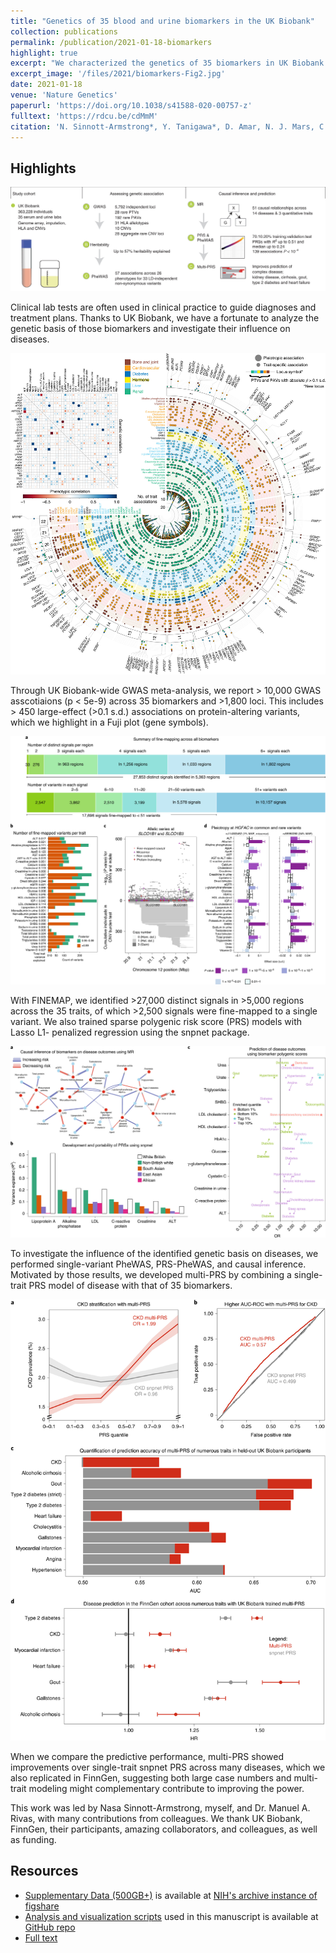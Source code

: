 ```yaml
---
title: "Genetics of 35 blood and urine biomarkers in the UK Biobank"
collection: publications
permalink: /publication/2021-01-18-biomarkers
highlight: true
excerpt: "We characterized the genetics of 35 biomarkers in UK Biobank. We performed the association and fine-mapping analysis to prioritize the causal variants, constructed the polygenic risk score (PRS) models, and evaluated their medical relevance with causal inference and PRS-PheWAS. We demonstrate a new approach, called multi-PRS, to improve PRS by combining PRSs across traits."
excerpt_image: '/files/2021/biomarkers-Fig2.jpg'
date: 2021-01-18
venue: 'Nature Genetics'
paperurl: 'https://doi.org/10.1038/s41588-020-00757-z'
fulltext: 'https://rdcu.be/cdMmM'
citation: 'N. Sinnott-Armstrong*, Y. Tanigawa*, D. Amar, N. J. Mars, C. Benner, M. Aguirre, G. R. Venkataraman, M. Wainberg, H. M. Ollila, T. Kiiskinen, A. S. Havulinna, J. P. Pirruccello, J. Qian, A. Shcherbina, FinnGen, F. Rodriguez, T. L. Assimes, V. Agarwala, R. Tibshirani, T. Hastie, S. Ripatti, J. K. Pritchard, M. J. Daly, M. A. Rivas, Genetics of 35 blood and urine biomarkers in the UK Biobank. Nature Genetics (2021).'
---
```

<!-- ispublishedpreprint: "True" -->

## Highlights

![biomarkers highlights 1](/files/2021/Biomarkers-Fig1.jpg)

Clinical lab tests are often used in clinical practice to guide diagnoses and treatment plans. Thanks to UK Biobank, we have a fortunate to analyze the genetic basis of those biomarkers and investigate their influence on diseases.

![biomarkers highlights 2](/files/2021/Biomarkers-Fig2.jpg)

Through UK Biobank-wide GWAS meta-analysis, we report > 10,000 GWAS asscotiaions (p < 5e-9) across 35 biomarkers and >1,800 loci. This includes > 450 large-effect (>0.1 s.d.) associations on protein-altering variants, which we highlight in a Fuji plot (gene symbols).

![biomarkers highlights 3](/files/2021/Biomarkers-Fig3.jpg)

With FINEMAP, we identified >27,000 distinct signals in >5,000 regions across the 35 traits, of which >2,500 signals were fine-mapped to a single variant. We also trained sparse polygenic risk score (PRS) models with Lasso L1- penalized regression using the snpnet package.

![biomarkers highlights 4](/files/2021/Biomarkers-Fig4.jpg)

To investigate the influence of the identified genetic basis on diseases, we performed single-variant PheWAS, PRS-PheWAS, and causal inference. Motivated by those results, we developed multi-PRS by combining a single-trait PRS model of disease with that of 35 biomarkers.

![biomarkers highlights 5](/files/2021/Biomarkers-Fig5.jpg)

When we compare the predictive performance, multi-PRS showed improvements over single-trait snpnet PRS across many diseases, which we also replicated in FinnGen, suggesting both large case numbers and multi-trait modeling might complementary contribute to improving the power.

This work was led by Nasa Sinnott-Armstrong, myself, and Dr. Manuel A. Rivas, with many contributions from colleagues.
We thank UK Biobank, FinnGen, their participants, amazing collaborators, and colleagues, as well as funding.

## Resources

- [Supplementary Data (500GB+)](/resources/2020-biomarkers-data) is available at [NIH's archive instance of figshare](https://doi.org/10.35092/yhjc.c.5043872.v1)
- [Analysis and visualization scripts](/resources/2020-biomarkers-code) used in this manuscript is available at [GitHub repo](https://github.com/rivas-lab/biomarkers/)
- [Full text](https://rdcu.be/cdMmM)
